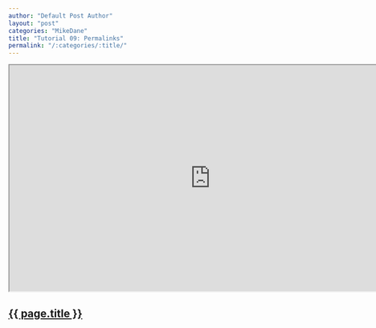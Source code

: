 ```yaml
---
author: "Default Post Author"
layout: "post"
categories: "MikeDane"
title: "Tutorial 09: Permalinks"
permalink: "/:categories/:title/"
---
```


<div><iframe width="800" height="450"
src="https://www.youtube.com/embed/938jDG_YPdc">
</iframe></div>

## [{{ page.title }}](https://youtu.be/938jDG_YPdc)

